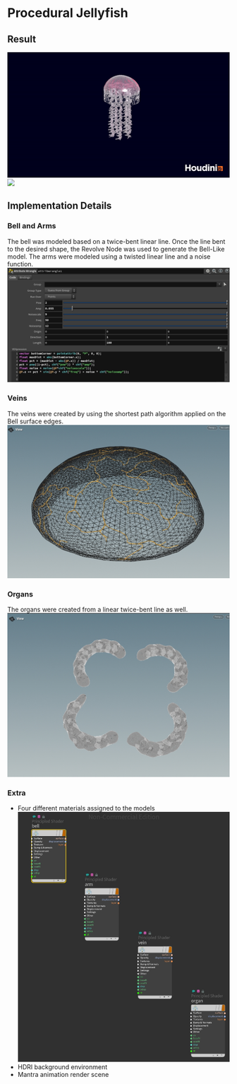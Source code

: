 # Procedural Jellyfish
## Result
![](jellyfish.gif)
![](jellyfish_bg.gif)


## Implementation Details
### Bell and Arms
The bell was modeled based on a twice-bent linear line. Once the line bent to the desired shape, the Revolve Node was used to generate the Bell-Like model.
The arms were modeled using a twisted linear line and a noise function. 
![](attr.png)

### Veins
The veins were created by using the shortest path algorithm applied on the Bell surface edges.
![](vein.png)

### Organs
The organs were created from a linear twice-bent line as well.
![](organ.png)

### Extra
- Four different materials assigned to the models
![](mat.png)
- HDRI background environment
- Mantra animation render scene
